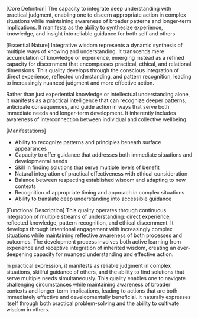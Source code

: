 [Core Definition]
The capacity to integrate deep understanding with practical judgment, enabling one to discern appropriate action in complex situations while maintaining awareness of broader patterns and longer-term implications. It manifests as the ability to synthesize experience, knowledge, and insight into reliable guidance for both self and others.

[Essential Nature]
Integrative wisdom represents a dynamic synthesis of multiple ways of knowing and understanding. It transcends mere accumulation of knowledge or experience, emerging instead as a refined capacity for discernment that encompasses practical, ethical, and relational dimensions. This quality develops through the conscious integration of direct experience, reflected understanding, and pattern recognition, leading to increasingly nuanced judgment and more effective action.

Rather than just experiential knowledge or intellectual understanding alone, it manifests as a practical intelligence that can recognize deeper patterns, anticipate consequences, and guide action in ways that serve both immediate needs and longer-term development. It inherently includes awareness of interconnection between individual and collective wellbeing.

[Manifestations]
- Ability to recognize patterns and principles beneath surface appearances
- Capacity to offer guidance that addresses both immediate situations and developmental needs
- Skill in finding solutions that serve multiple levels of benefit
- Natural integration of practical effectiveness with ethical consideration
- Balance between respecting established wisdom and adapting to new contexts
- Recognition of appropriate timing and approach in complex situations
- Ability to translate deep understanding into accessible guidance

[Functional Description]
This quality operates through continuous integration of multiple streams of understanding: direct experience, reflected knowledge, pattern recognition, and ethical discernment. It develops through intentional engagement with increasingly complex situations while maintaining reflective awareness of both processes and outcomes. The development process involves both active learning from experience and receptive integration of inherited wisdom, creating an ever-deepening capacity for nuanced understanding and effective action.

In practical expression, it manifests as reliable judgment in complex situations, skillful guidance of others, and the ability to find solutions that serve multiple needs simultaneously. This quality enables one to navigate challenging circumstances while maintaining awareness of broader contexts and longer-term implications, leading to actions that are both immediately effective and developmentally beneficial. It naturally expresses itself through both practical problem-solving and the ability to cultivate wisdom in others.